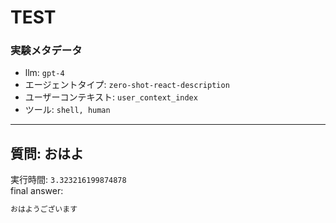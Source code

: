 
TEST
====
  

### 実験メタデータ
  

- llm: `gpt-4`
- エージェントタイプ: `zero-shot-react-description`
- ユーザーコンテキスト: `user_context_index`
- ツール: `shell, human`
  
  
---  

## 質問: おはよ
  
実行時間: `3.323216199874878`  
final answer:

```bash
おはようございます
```  
